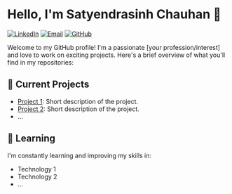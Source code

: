 # Hello, I'm Satyendrasinh Chauhan 👋

[![LinkedIn](https://img.shields.io/badge/LinkedIn-Connect-blue?style=flat-square&logo=linkedin)](https://www.linkedin.com/in/satyendrasinh-chauhan-1b3ab4193)
[![Email](https://img.shields.io/badge/Email-Contact-white?style=flat-square&logo=gmail)](mailto:satyendra.code.pro@gmail.com)
[![GitHub](https://img.shields.io/badge/GitHub-Follow-blue?style=flat-square&logo=github)](https://github.com/SatyendraCODE)

Welcome to my GitHub profile! I'm a passionate [your profession/interest] and love to work on exciting projects. Here's a brief overview of what you'll find in my repositories:

## 🔭 Current Projects

- [Project 1](https://github.com/yourusername/project1): Short description of the project.
- [Project 2](https://github.com/yourusername/project2): Short description of the project.
- ...

## 🌱 Learning

I'm constantly learning and improving my skills in:

- Technology 1
- Technology 2
- ...


<!--
**SatyendraCODE/SatyendraCODE** is a ✨ _special_ ✨ repository because its `README.md` (this file) appears on your GitHub profile.

Here are some ideas to get you started:

- 🔭 I’m currently working on ...
- 🌱 I’m currently learning ...
- 👯 I’m looking to collaborate on ...
- 🤔 I’m looking for help with ...
- 💬 Ask me about ...
- 📫 How to reach me: ...
- 😄 Pronouns: ...
- ⚡ Fun fact: ...
-->
